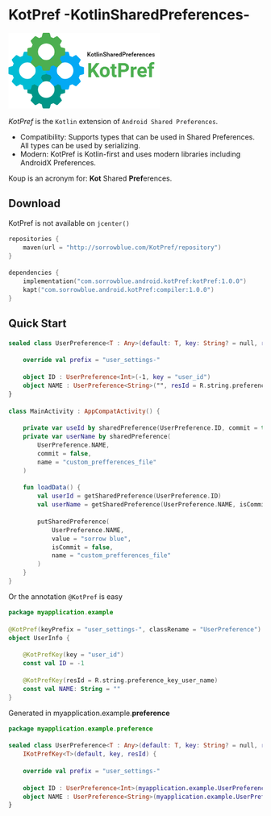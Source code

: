 # KotPref -KotlinSharedPreferences-

![KotPref](logo.png)

*KotPref* is the `Kotlin` extension of `Android Shared Preferences`.

* Compatibility: Supports types that can be used in Shared Preferences. All types can be used by serializing.
* Modern: KotPref is Kotlin-first and uses modern libraries including AndroidX Preferences.

Koup is an acronym for: **Kot** Shared **Pref**erences.

## Download

KotPref is not available on `jcenter()`

```kotlin
repositories {
    maven(url = "http://sorrowblue.com/KotPref/repository")
}

dependencies {
    implementation("com.sorrowblue.android.kotPref:kotPref:1.0.0")
    kapt("com.sorrowblue.android.kotPref:compiler:1.0.0")
}
```

## Quick Start

```kotlin
sealed class UserPreference<T : Any>(default: T, key: String? = null, resId: Int? = null) : IKotPrefKey<T>(default, key, resId) {

    override val prefix = "user_settings-"

    object ID : UserPreference<Int>(-1, key = "user_id")
    object NAME : UserPreference<String>("", resId = R.string.preference_key_user_name)
}

class MainActivity : AppCompatActivity() {

    private var useId by sharedPreference(UserPreference.ID, commit = true)
    private var userName by sharedPreference(
        UserPreference.NAME,
        commit = false,
        name = "custom_prefferences_file"
    )

    fun loadData() {
        val userId = getSharedPreference(UserPreference.ID)
        val userName = getSharedPreference(UserPreference.NAME, isCommit = true)

        putSharedPreference(
            UserPreference.NAME,
            value = "sorrow blue",
            isCommit = false,
            name = "custom_prefferences_file"
        )
    }
}
```

Or the annotation `@KotPref` is easy

```kotlin
package myapplication.example

@KotPref(keyPrefix = "user_settings-", classRename = "UserPreference")
object UserInfo {

    @KotPrefKey(key = "user_id")
    const val ID = -1

    @KotPrefKey(resId = R.string.preference_key_user_name)
    const val NAME: String = ""
}
```

Generated in myapplication.example.**preference**

```kotlin
package myapplication.example.preference

sealed class UserPreference<T : Any>(default: T, key: String? = null, resId: Int? = null) :
    IKotPrefKey<T>(default, key, resId) {

    override val prefix = "user_settings-"

    object ID : UserPreference<Int>(myapplication.example.UserPreference.ID, key = "user_id")
    object NAME : UserPreference<String>(myapplication.example.UserPreference.NAME, resId = 2131491896)
}
```

